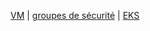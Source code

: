 [VM](https://github.com/abiForSofteam/aws/blob/main/readme.md) | [groupes de sécurité](https://github.com/abiForSofteam/aws/blob/main/instances) | [EKS](https://github.com/abiForSofteam/aws/blob/main/instances)



